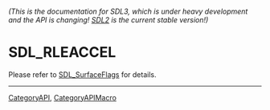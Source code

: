 ###### (This is the documentation for SDL3, which is under heavy development and the API is changing! [SDL2](https://wiki.libsdl.org/SDL2/) is the current stable version!)
# SDL_RLEACCEL

Please refer to [SDL_SurfaceFlags](SDL_SurfaceFlags) for details.

----
[CategoryAPI](CategoryAPI), [CategoryAPIMacro](CategoryAPIMacro)

